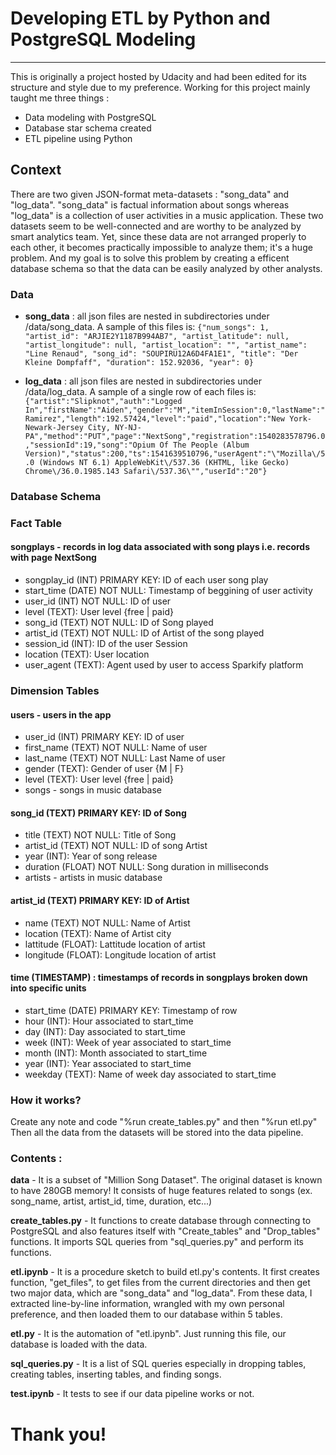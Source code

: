 # Developing ETL by Python and PostgreSQL Modeling
******************************************************************
This is originally a project hosted by Udacity and had been edited for its structure and style due to my preference.
Working for this project mainly taught me three things :
* Data modeling with PostgreSQL
* Database star schema created
* ETL pipeline using Python

## Context

There are two given JSON-format meta-datasets : "song_data" and "log_data".
"song_data" is factual information about songs whereas "log_data" is a collection of user activities in a music application.
These two datasets seem to be well-connected and are worthy to be analyzed by smart analytics team.
Yet, since these data are not arranged properly to each other, it becomes practically impossible to analyze them; it's a huge problem.
And my goal is to solve this problem by creating a efficent database schema so that the data can be easily analyzed by other analysts.
### Data

- **song_data** : all json files are nested in subdirectories under /data/song_data. A sample of this files is:
`{"num_songs": 1, "artist_id": "ARJIE2Y1187B994AB7", "artist_latitude": null, "artist_longitude": null, "artist_location": "", "artist_name": "Line Renaud", "song_id": "SOUPIRU12A6D4FA1E1", "title": "Der Kleine Dompfaff", "duration": 152.92036, "year": 0}`

- **log_data** : all json files are nested in subdirectories under /data/log_data. A sample of a single row of each files is:
`{"artist":"Slipknot","auth":"Logged In","firstName":"Aiden","gender":"M","itemInSession":0,"lastName":"Ramirez","length":192.57424,"level":"paid","location":"New York-Newark-Jersey City, NY-NJ-PA","method":"PUT","page":"NextSong","registration":1540283578796.0,"sessionId":19,"song":"Opium Of The People (Album Version)","status":200,"ts":1541639510796,"userAgent":"\"Mozilla\/5.0 (Windows NT 6.1) AppleWebKit\/537.36 (KHTML, like Gecko) Chrome\/36.0.1985.143 Safari\/537.36\"","userId":"20"}`

### Database Schema

### Fact Table
#### songplays - records in log data associated with song plays i.e. records with page NextSong

- songplay_id (INT) PRIMARY KEY: ID of each user song play
- start_time (DATE) NOT NULL: Timestamp of beggining of user activity
- user_id (INT) NOT NULL: ID of user
- level (TEXT): User level {free | paid}
- song_id (TEXT) NOT NULL: ID of Song played
- artist_id (TEXT) NOT NULL: ID of Artist of the song played
- session_id (INT): ID of the user Session
- location (TEXT): User location
- user_agent (TEXT): Agent used by user to access Sparkify platform

### Dimension Tables
#### users - users in the app

- user_id (INT) PRIMARY KEY: ID of user
- first_name (TEXT) NOT NULL: Name of user
- last_name (TEXT) NOT NULL: Last Name of user
- gender (TEXT): Gender of user {M | F}
- level (TEXT): User level {free | paid}
- songs - songs in music database

#### song_id (TEXT) PRIMARY KEY: ID of Song
- title (TEXT) NOT NULL: Title of Song
- artist_id (TEXT) NOT NULL: ID of song Artist
- year (INT): Year of song release
- duration (FLOAT) NOT NULL: Song duration in milliseconds
- artists - artists in music database

#### artist_id (TEXT) PRIMARY KEY: ID of Artist
- name (TEXT) NOT NULL: Name of Artist
- location (TEXT): Name of Artist city
- lattitude (FLOAT): Lattitude location of artist
- longitude (FLOAT): Longitude location of artist

#### time (TIMESTAMP) : timestamps of records in songplays broken down into specific units
- start_time (DATE) PRIMARY KEY: Timestamp of row
- hour (INT): Hour associated to start_time
- day (INT): Day associated to start_time
- week (INT): Week of year associated to start_time
- month (INT): Month associated to start_time
- year (INT): Year associated to start_time
- weekday (TEXT): Name of week day associated to start_time

### How it works?
Create any note and code "%run create_tables.py" and then "%run etl.py"
Then all the data from the datasets will be stored into the data pipeline.

### Contents : 


**data** - It is a subset of "Million Song Dataset". The original dataset is known to have 280GB memory! It consists of huge features related to songs (ex. song_name, artist, artist_id, time, duration, etc...)

**create_tables.py** - It functions to create database through connecting to PostgreSQL and also features itself with "Create_tables" and "Drop_tables" functions. It imports SQL queries from "sql_queries.py" and perform its functions.
                       
**etl.ipynb** - It is a procedure sketch to build etl.py's contents. It first creates function, "get_files", to get files from the current directories and then get two major data, which are "song_data" and "log_data". From these data, I extracted line-by-line information, wrangled with my own personal preference, and then loaded them to our database within 5 tables.

**etl.py** - It is the automation of "etl.ipynb". Just running this file, our database is loaded with the data.

**sql_queries.py** - It is a list of SQL queries especially in dropping tables, creating tables, inserting tables, and finding songs.

**test.ipynb** - It tests to see if our data pipeline works or not.


# Thank you!
